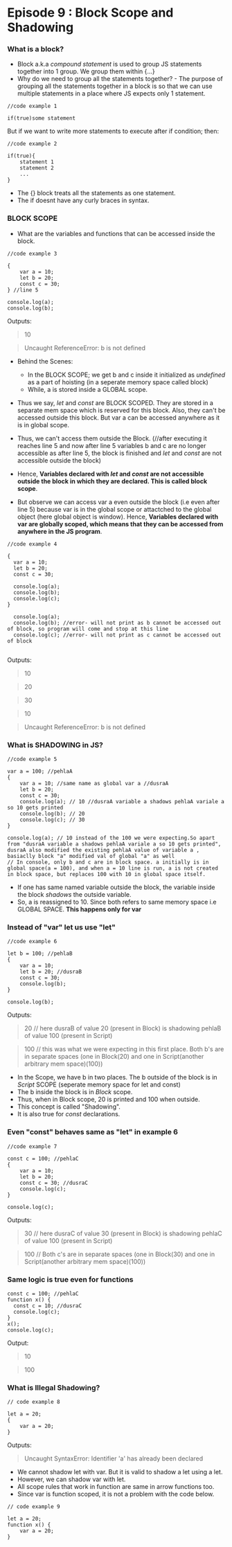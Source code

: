 # Episode 9 : Block Scope and Shadowing

### What is a block?
- Block a.k.a *compound statement* is used to group JS statements together into 1 group. We group them within {...}
- Why do we need to group all the statements together? - The purpose of grouping all the statements together in a block is so that we can use multiple statements in a place where JS expects only 1 statement.

```
//code example 1

if(true)some statement
```

But if we want to write more statements to execute after if condition; then:

```
//code example 2

if(true){
    statement 1
    statement 2
    ...
}
```

* The {} block treats all the statements as one statement.
* The if doesnt have any curly braces in syntax.

### __BLOCK SCOPE__

* What are the variables and functions that can be accessed inside the block.

```
//code example 3

{
    var a = 10;
    let b = 20;
    const c = 30;
} //line 5

console.log(a);
console.log(b);
```

Outputs:

> 10

> Uncaught ReferenceError: b is not defined

* Behind the Scenes:

    * In the BLOCK SCOPE; we get b and c inside it initialized as *undefined* as a part of hoisting (in a seperate memory space called block)
    * While, a is stored inside a GLOBAL scope. 

* Thus we say, *let* and *const* are BLOCK SCOPED. They are stored in a separate mem space which is reserved for this block. Also, they can't be accessed outside this block.
But var a can be accessed anywhere as it is in global scope.
* Thus, we can't access them outside the Block. (//after executing it reaches line 5 and now after line 5 variables b and c are no longer accessible as after line 5, the block is finished and *let* and *const* are not accessible outside the block)
* Hence, **Variables declared with *let* and *const* are not accessible outside the block in which they are declared. This is called block scope**. 
* But observe we can access var a even outside the block (i.e even after line 5) because var is in the global scope or attactched to the global object (here global object is window). Hence, **Variables declared with var are globally scoped, which means that they can be accessed from anywhere in the JS program**.

```
//code example 4

{
  var a = 10;
  let b = 20;
  const c = 30;

  console.log(a);
  console.log(b);
  console.log(c);
}

  console.log(a);
  console.log(b); //error- will not print as b cannot be accessed out of block, so program will come and stop at this line
  console.log(c); //error- will not print as c cannot be accessed out of block
  
```
Outputs:

> 10

> 20

> 30

> 10

>  Uncaught ReferenceError: b is not defined

### __What is SHADOWING in JS?__

```
//code example 5

var a = 100; //pehlaA
{
    var a = 10; //same name as global var a //dusraA
    let b = 20;
    const c = 30;
    console.log(a); // 10 //dusraA variable a shadows pehlaA variale a so 10 gets printed
    console.log(b); // 20
    console.log(c); // 30 
}

console.log(a); // 10 instead of the 100 we were expecting.So apart from "dusraA variable a shadows pehlaA variale a so 10 gets printed", dusraA also modified the existing pehlaA value of variable a , basiaclly block "a" modified val of global "a" as well
// In console, only b and c are in block space. a initially is in global space(a = 100), and when a = 10 line is run, a is not created in block space, but replaces 100 with 10 in global space itself. 
```

* If one has same named variable outside the block, the variable inside the block *shadows* the outside variable.
* So, a is reassigned to 10. Since both refers to same memory space i.e GLOBAL SPACE. **This happens only for var**

### Instead of "var" let us use "let"
```
//code example 6

let b = 100; //pehlaB
{
    var a = 10;
    let b = 20; //dusraB
    const c = 30;
    console.log(b);
}

console.log(b);
```
Outputs:

> 20  // here dusraB of value 20 (present in Block) is shadowing pehlaB of value 100 (present in Script)

> 100  // this was what we were expecting in this first place. Both b's are in separate spaces (one in Block(20) and one in Script(another arbitrary mem space)(100))

* In the Scope, we have b in two places. The b outside of the block is in *Script* SCOPE (seperate memory space for let and const)
* The b inside the block is in *Block* scope.
* Thus, when in Block scope, 20 is printed and 100 when outside.
* This concept is called "Shadowing".
* It is also true for *const* declarations.

### Even "const"  behaves same as "let" in example 6
```
//code example 7

const c = 100; //pehlaC
{
    var a = 10;
    let b = 20; 
    const c = 30; //dusraC
    console.log(c);
}

console.log(c);
```
Outputs:

> 30  // here dusraC of value 30 (present in Block) is shadowing pehlaC of value 100 (present in Script) 

> 100  // Both c's are in separate spaces (one in Block(30) and one in Script(another arbitrary mem space)(100))

### Same logic is true even for functions

```
const c = 100; //pehlaC
function x() {
  const c = 10; //dusraC
  console.log(c);
}
x();
console.log(c);

```
Output:
> 10 

> 100

### __What is Illegal Shadowing?__

```
// code example 8

let a = 20;
{
    var a = 20;
}

```

Outputs:

> Uncaught SyntaxError: Identifier 'a' has already been declared

* We cannot shadow let with var. But it is valid to shadow a let using a let.
* However, we can shadow var with let.
* All scope rules that work in function are same in arrow functions too.
* Since var is function scoped, it is not a problem with the code below.

```
// code example 9

let a = 20;
function x() {
    var a = 20;
}

```


